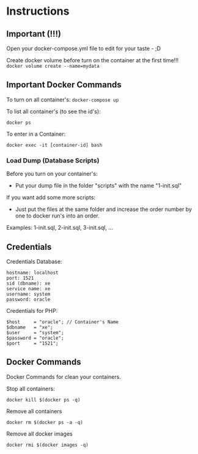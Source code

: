 # Instructions

## Important (!!!)
Open your docker-compose.yml file to edit for your taste - ;D

Create docker volume before turn on the container at the first time!!! 
``` docker volume create --name=mydata```

## Important Docker Commands
To turn on all container's:
```docker-compose up```

To list all container's (to see the id's):

```docker ps```

To enter in a Container:

```docker exec -it [container-id] bash```

### Load Dump (Database Scripts)
Before you turn on your container's: 
- Put your dump file in the folder "scripts" with the name "1-init.sql"

If you want add some more scripts:
- Just put the files at the same folder and increase the order number by one to docker run's into an order.

Examples: 1-init.sql, 2-init.sql, 3-init.sql, ...

## Credentials
Credentials Database:

    hostname: localhost
    port: 1521
    sid (dbname): xe
    service name: xe
    username: system
    password: oracle

Credentials for PHP:

    $host     = "oracle"; // Container's Name
    $dbname   = "xe";
    $user     = "system";
    $password = "oracle";
    $port     = "1521";

## Docker Commands
Docker Commands for clean your containers.

Stop all containers:

```docker kill $(docker ps -q)```
    
Remove all containers

```docker rm $(docker ps -a -q)```
    
Remove all docker images

```docker rmi $(docker images -q)```